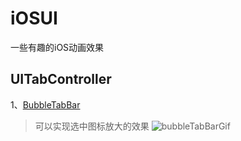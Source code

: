 # iOSUI
一些有趣的iOS动画效果

## UITabController
1、[BubbleTabBar](https://github.com/Cuberto/bubble-icon-tabbar)
> 可以实现选中图标放大的效果
![bubbleTabBarGif](https://github.com/HSCOO/iOS_Animation/blob/master/Res/animation.gif)

